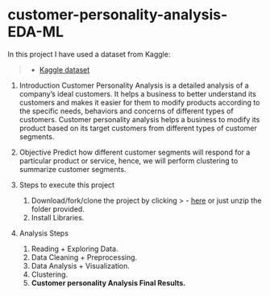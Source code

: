 # customer-personality-analysis-EDA-ML
In this project I have used a dataset from Kaggle:
> - [Kaggle dataset](https://www.kaggle.com/datasets/imakash3011/customer-personality-analysis)

1. Introduction 
Customer Personality Analysis is a detailed analysis of a company’s ideal customers. It helps a business to better understand its customers and makes it easier for them to modify products according to the specific needs, behaviors and concerns of different types of customers.
Customer personality analysis helps a business to modify its product based on its target customers from different types of customer segments.

2. Objective
Predict how different customer segments will respond for a particular product or service, hence, we will perform clustering to summarize customer segments.

3. Steps to execute this project 
   1. Download/fork/clone the project by clicking  > - [here](https://github.com/ImaneMdn/customer-personality-analysis-EDA-ML) or just unzip the folder provided.
   2. Install Libraries. 

4. Analysis Steps 
   1. Reading + Exploring Data.
   2. Data Cleaning + Preprocessing.
   3. Data Analysis + Visualization.
   4. Clustering.
   4. **Customer personality Analysis Final Results.**

